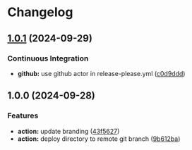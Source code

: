 # Changelog

## [1.0.1](https://github.com/remarkablemark/gitploy-action/compare/v1.0.0...v1.0.1) (2024-09-29)


### Continuous Integration

* **github:** use github actor in release-please.yml ([c0d9ddd](https://github.com/remarkablemark/gitploy-action/commit/c0d9ddd8733ef32141bd4cb1ed256a19887959e2))

## 1.0.0 (2024-09-28)

### Features

* **action:** update branding ([43f5627](https://github.com/remarkablemark/gitploy-action/commit/43f56276cb7df681034908f71c0b29eb0254f260))
* **action:** deploy directory to remote git branch ([9b612ba](https://github.com/remarkablemark/gitploy-action/commit/9b612ba63933f1c79c46348a635d6568778cbc2a))

